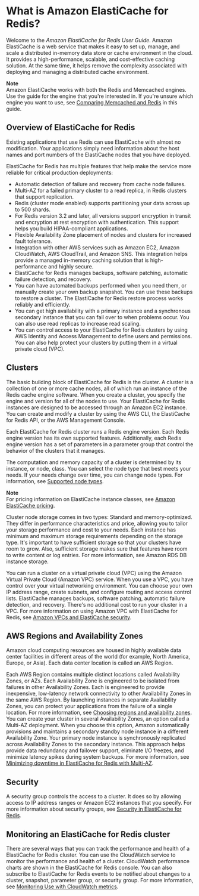# What is Amazon ElastiCache for Redis?<a name="WhatIs"></a>

Welcome to the *Amazon ElastiCache for Redis User Guide*\. Amazon ElastiCache is a web service that makes it easy to set up, manage, and scale a distributed in\-memory data store or cache environment in the cloud\. It provides a high\-performance, scalable, and cost\-effective caching solution\. At the same time, it helps remove the complexity associated with deploying and managing a distributed cache environment\.

**Note**  
Amazon ElastiCache works with both the Redis and Memcached engines\. Use the guide for the engine that you're interested in\. If you're unsure which engine you want to use, see [Comparing Memcached and Redis](SelectEngine.md) in this guide\.

## Overview of ElastiCache for Redis<a name="WhatIs.Overview"></a>

Existing applications that use Redis can use ElastiCache with almost no modification\. Your applications simply need information about the host names and port numbers of the ElastiCache nodes that you have deployed\. 

ElastiCache for Redis has multiple features that help make the service more reliable for critical production deployments:
+ Automatic detection of failure and recovery from cache node failures\.
+ Multi\-AZ for a failed primary cluster to a read replica, in Redis clusters that support replication\.
+ Redis \(cluster mode enabled\) supports partitioning your data across up to 500 shards\.
+ For Redis version 3\.2 and later, all versions support encryption in transit and encryption at rest encryption with authentication\. This support helps you build HIPAA\-compliant applications\. 
+ Flexible Availability Zone placement of nodes and clusters for increased fault tolerance\.
+ Integration with other AWS services such as Amazon EC2, Amazon CloudWatch, AWS CloudTrail, and Amazon SNS\. This integration helps provide a managed in\-memory caching solution that is high\-performance and highly secure\.
+ ElastiCache for Redis manages backups, software patching, automatic failure detection, and recovery\.
+ You can have automated backups performed when you need them, or manually create your own backup snapshot\. You can use these backups to restore a cluster\. The ElastiCache for Redis restore process works reliably and efficiently\.
+ You can get high availability with a primary instance and a synchronous secondary instance that you can fail over to when problems occur\. You can also use read replicas to increase read scaling\. 
+ You can control access to your ElastiCache for Redis clusters by using AWS Identity and Access Management to define users and permissions\. You can also help protect your clusters by putting them in a virtual private cloud \(VPC\)\. 

## Clusters<a name="WhatIs.Clusters"></a>

The basic building block of ElastiCache for Redis is the cluster\. A cluster is a collection of one or more cache nodes, all of which run an instance of the Redis cache engine software\. When you create a cluster, you specify the engine and version for all of the nodes to use\. Your ElastiCache for Redis instances are designed to be accessed through an Amazon EC2 instance\. You can create and modify a cluster by using the AWS CLI, the ElastiCache for Redis API, or the AWS Management Console\.

Each ElastiCache for Redis cluster runs a Redis engine version\. Each Redis engine version has its own supported features\. Additionally, each Redis engine version has a set of parameters in a parameter group that control the behavior of the clusters that it manages\.

The computation and memory capacity of a cluster is determined by its instance, or node, class\. You can select the node type that best meets your needs\. If your needs change over time, you can change node types\. For information, see [Supported node types](https://docs.aws.amazon.com/AmazonElastiCache/latest/red-ug/CacheNodes.SupportedTypes.html)\.

**Note**  
For pricing information on ElastiCache instance classes, see [Amazon ElastiCache pricing](https://aws.amazon.com/elasticache/pricing/)\.

Cluster node storage comes in two types: Standard and memory\-optimized\. They differ in performance characteristics and price, allowing you to tailor your storage performance and cost to your needs\. Each instance has minimum and maximum storage requirements depending on the storage type\. It's important to have sufficient storage so that your clusters have room to grow\. Also, sufficient storage makes sure that features have room to write content or log entries\. For more information, see Amazon RDS DB instance storage\.

You can run a cluster on a virtual private cloud \(VPC\) using the Amazon Virtual Private Cloud \(Amazon VPC\) service\. When you use a VPC, you have control over your virtual networking environment\. You can choose your own IP address range, create subnets, and configure routing and access control lists\. ElastiCache manages backups, software patching, automatic failure detection, and recovery\. There's no additional cost to run your cluster in a VPC\. For more information on using Amazon VPC with ElastiCache for Redis, see [Amazon VPCs and ElastiCache security](https://docs.aws.amazon.com/AmazonElastiCache/latest/red-ug/VPCs.html)\.

## AWS Regions and Availability Zones<a name="WhatIs.AZs"></a>

Amazon cloud computing resources are housed in highly available data center facilities in different areas of the world \(for example, North America, Europe, or Asia\)\. Each data center location is called an AWS Region\.

Each AWS Region contains multiple distinct locations called Availability Zones, or AZs\. Each Availability Zone is engineered to be isolated from failures in other Availability Zones\. Each is engineered to provide inexpensive, low\-latency network connectivity to other Availability Zones in the same AWS Region\. By launching instances in separate Availability Zones, you can protect your applications from the failure of a single location\. For more information, see [Choosing regions and availability zones](https://docs.aws.amazon.com/AmazonElastiCache/latest/red-ug/RegionsAndAZs.html)\. You can create your cluster in several Availability Zones, an option called a Multi\-AZ deployment\. When you choose this option, Amazon automatically provisions and maintains a secondary standby node instance in a different Availability Zone\. Your primary node instance is synchronously replicated across Availability Zones to the secondary instance\. This approach helps provide data redundancy and failover support, eliminate I/O freezes, and minimize latency spikes during system backups\. For more information, see [Minimizing downtime in ElastiCache for Redis with Multi\-AZ](https://docs.aws.amazon.com/AmazonElastiCache/latest/red-ug/AutoFailover.html)\.

## Security<a name="WhatIs.Security"></a>

A security group controls the access to a cluster\. It does so by allowing access to IP address ranges or Amazon EC2 instances that you specify\. For more information about security groups, see [Security in ElastiCache for Redis](https://docs.aws.amazon.com/AmazonElastiCache/latest/red-ug/redis-security.html)\.

## Monitoring an ElastiCache for Redis cluster<a name="WhatIs.Monitoring"></a>

There are several ways that you can track the performance and health of a ElastiCache for Redis cluster\. You can use the CloudWatch service to monitor the performance and health of a cluster\. CloudWatch performance charts are shown in the ElastiCache for Redis console\. You can also subscribe to ElastiCache for Redis events to be notified about changes to a cluster, snapshot, parameter group, or security group\. For more information, see [Monitoring Use with CloudWatch metrics](https://docs.aws.amazon.com/AmazonElastiCache/latest/red-ug/CacheMetrics.html)\.
